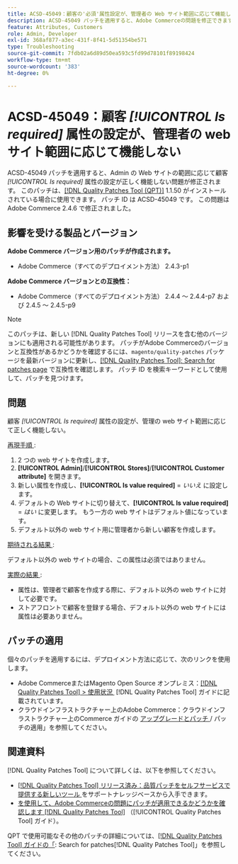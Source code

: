 ```yaml
---
title: ACSD-45049：顧客の'必須'属性設定が、管理者の Web サイト範囲に応じて機能しません
description: ACSD-45049 パッチを適用すると、Adobe Commerceの問題を修正できます。この問題では、管理者の Web サイトの範囲に応じて顧客の「[!UICONTROL Is required]」属性が適切に上書きされません。
feature: Attributes, Customers
role: Admin, Developer
exl-id: 368af877-a3ec-431f-8f41-5d51354be571
type: Troubleshooting
source-git-commit: 7fdb02a6d89d50ea593c5fd99d78101f89198424
workflow-type: tm+mt
source-wordcount: '383'
ht-degree: 0%

---
```


# ACSD-45049：顧客 *[!UICONTROL Is required]* 属性の設定が、管理者の web サイト範囲に応じて機能しない

ACSD-45049 パッチを適用すると、Admin の Web サイトの範囲に応じて顧客 *[!UICONTROL Is required]* 属性の設定が正しく機能しない問題が修正されます。 このパッチは、[[!DNL Quality Patches Tool (QPT)]](/help/tools/quality-patches-tool/usage.md) 1.1.50 がインストールされている場合に使用できます。 パッチ ID は ACSD-45049 です。 この問題はAdobe Commerce 2.4.6 で修正されました。

## 影響を受ける製品とバージョン

**Adobe Commerce バージョン用のパッチが作成されます。**

* Adobe Commerce（すべてのデプロイメント方法） 2.4.3-p1

**Adobe Commerce バージョンとの互換性：**

* Adobe Commerce（すべてのデプロイメント方法） 2.4.4 ～ 2.4.4-p7 および 2.4.5 ～ 2.4.5-p9

>[!NOTE]
>
>このパッチは、新しい [!DNL Quality Patches Tool] リリースを含む他のバージョンにも適用される可能性があります。 パッチがAdobe Commerceのバージョンと互換性があるかどうかを確認するには、`magento/quality-patches` パッケージを最新バージョンに更新し、[[!DNL Quality Patches Tool]: Search for patches page](https://experienceleague.adobe.com/tools/commerce-quality-patches/index.html?lang=ja) で互換性を確認します。 パッチ ID を検索キーワードとして使用して、パッチを見つけます。

## 問題

顧客 *[!UICONTROL Is required]* 属性の設定が、管理の web サイト範囲に応じて正しく機能しない。

<u> 再現手順 </u>:

1. 2 つの web サイトを作成します。
1. **[!UICONTROL Admin]**/**[!UICONTROL Stores]**/**[!UICONTROL Customer attribute]** を開きます。
1. 新しい属性を作成し、**[!UICONTROL Is value required]** = *いいえ* に設定します。
1. デフォルトの Web サイトに切り替えて、**[!UICONTROL Is value required]** = *はい* に変更します。 もう一方の web サイトはデフォルト値になっています。
1. デフォルト以外の web サイト用に管理者から新しい顧客を作成します。

<u> 期待される結果 </u>:

デフォルト以外の web サイトの場合、この属性は必須ではありません。

<u> 実際の結果 </u>:

* 属性は、管理者で顧客を作成する際に、デフォルト以外の web サイトに対して必要です。
* ストアフロントで顧客を登録する場合、デフォルト以外の web サイトには属性は必要ありません。

## パッチの適用

個々のパッチを適用するには、デプロイメント方法に応じて、次のリンクを使用します。

* Adobe CommerceまたはMagento Open Source オンプレミス：[[!DNL Quality Patches Tool] > 使用状況 &#x200B;](/help/tools/quality-patches-tool/usage.md) [!DNL Quality Patches Tool] ガイドに記載されています。
* クラウドインフラストラクチャー上のAdobe Commerce：クラウドインフラストラクチャー上のCommerce ガイドの [&#x200B; アップグレードとパッチ &#x200B;](https://experienceleague.adobe.com/docs/commerce-cloud-service/user-guide/develop/upgrade/apply-patches.html?lang=ja)/ パッチの適用」を参照してください。

## 関連資料

[!DNL Quality Patches Tool] について詳しくは、以下を参照してください。

* [[!DNL Quality Patches Tool]  リリース済み：品質パッチをセルフサービスで提供する新しいツール &#x200B;](https://experienceleague.adobe.com/ja/docs/commerce-operations/tools/quality-patches-tool/quality-patches-tool-to-self-serve-quality-patches) をサポートナレッジベースから入手できます。
* [&#x200B; を使用して、Adobe Commerceの問題にパッチが適用できるかどうかを確認します  [!DNL Quality Patches Tool]](/help/tools/quality-patches-tool/patches-available-in-qpt/check-patch-for-magento-issue-with-magento-quality-patches.md) （[!UICONTROL Quality Patches Tool] ガイド）。


QPT で使用可能なその他のパッチの詳細については、[[!DNL Quality Patches Tool] ガイドの「](https://experienceleague.adobe.com/tools/commerce-quality-patches/index.html?lang=ja): Search for patches[!DNL Quality Patches Tool]」を参照してください。
